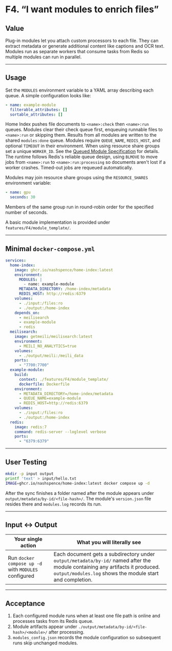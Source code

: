 # F4. “I want modules to enrich files”

## Value

Plug-in modules let you attach custom processors to each file. They can extract metadata or generate additional content like captions and OCR text. Modules run as separate workers that consume tasks from Redis so multiple modules can run in parallel.

---

## Usage

Set the `MODULES` environment variable to a YAML array describing each queue. A simple configuration looks like:

```yaml
- name: example-module
  filterable_attributes: []
  sortable_attributes: []
```

Home Index pushes file documents to `<name>:check` then `<name>:run` queues. Modules clear their check queue first, enqueuing runnable files to `<name>:run` or skipping them. Results from all modules are written to the shared `modules:done` queue. Modules require `QUEUE_NAME`, `REDIS_HOST`, and optional `TIMEOUT` in their environment. When using resource share groups set a unique `WORKER_ID`. See the [Queued Module Specification](docs/queued_module_spec.md) for details.
The runtime follows Redis's reliable queue design, using `BLMOVE` to move jobs from `<name>:run` to `<name>:run:processing` so documents aren't lost if a worker crashes. Timed-out jobs are requeued automatically.

Modules may join resource share groups using the `RESOURCE_SHARES` environment variable:

```yaml
- name: gpu
  seconds: 30
```

Members of the same group run in round-robin order for the specified number of seconds.

A basic module implementation is provided under `features/F4/module_template/`.

---

## Minimal `docker-compose.yml`

```yaml
services:
  home-index:
    image: ghcr.io/nashspence/home-index:latest
    environment:
      MODULES: |
        - name: example-module
      METADATA_DIRECTORY: /home-index/metadata
      REDIS_HOST: http://redis:6379
    volumes:
      - ./input:/files:ro
      - ./output:/home-index
    depends_on:
      - meilisearch
      - example-module
      - redis
  meilisearch:
    image: getmeili/meilisearch:latest
    environment:
      - MEILI_NO_ANALYTICS=true
    volumes:
      - ./output/meili:/meili_data
    ports:
      - "7700:7700"
  example-module:
    build:
      context: ./features/F4/module_template/
      dockerfile: Dockerfile
    environment:
      - METADATA_DIRECTORY=/home-index/metadata
      - QUEUE_NAME=example-module
      - REDIS_HOST=http://redis:6379
    volumes:
      - ./input:/files:ro
      - ./output:/home-index
  redis:
    image: redis:7
    command: redis-server --loglevel verbose
    ports:
      - "6379:6379"
```


---

## User Testing

```bash
mkdir -p input output
printf 'text' > input/hello.txt
IMAGE=ghcr.io/nashspence/home-index:latest docker compose up -d
```

After the sync finishes a folder named after the module appears under `output/metadata/by-id/<file-hash>/`. The module's `version.json` file resides there and `modules.log` records its run.

---

## Input ↔ Output

| **Your single action** | **What you will literally see** |
| --- | --- |
| Run `docker compose up -d` with `MODULES` configured | Each document gets a subdirectory under `output/metadata/by-id/` named after the module containing any artifacts it produced. `output/modules.log` shows the module start and completion. |

---

## Acceptance

1. Each configured module runs when at least one file path is online and processes tasks from its Redis queue.
2. Module artifacts appear under `./output/metadata/by-id/<file-hash>/<module>/` after processing.
3. `modules_config.json` records the module configuration so subsequent runs skip unchanged modules.

